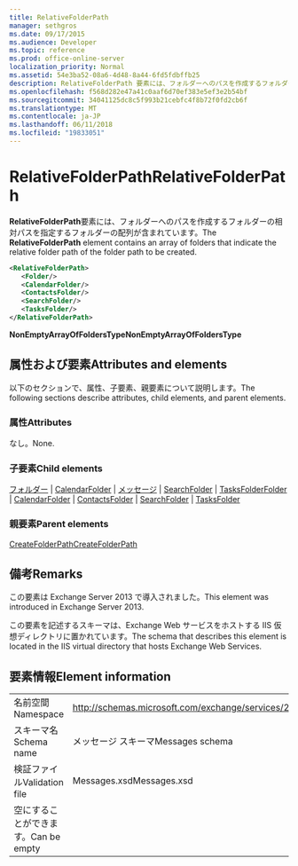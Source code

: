 ```yaml
---
title: RelativeFolderPath
manager: sethgros
ms.date: 09/17/2015
ms.audience: Developer
ms.topic: reference
ms.prod: office-online-server
localization_priority: Normal
ms.assetid: 54e3ba52-08a6-4d48-8a44-6fd5fdbffb25
description: RelativeFolderPath 要素には、フォルダーへのパスを作成するフォルダーの相対パスを指定するフォルダーの配列が含まれています。
ms.openlocfilehash: f568d282e47a41c0aaf6d70ef383e5ef3e2b54bf
ms.sourcegitcommit: 34041125dc8c5f993b21cebfc4f8b72f0fd2cb6f
ms.translationtype: MT
ms.contentlocale: ja-JP
ms.lasthandoff: 06/11/2018
ms.locfileid: "19833051"
---
```

# <a name="relativefolderpath"></a><span data-ttu-id="e58fa-103">RelativeFolderPath</span><span class="sxs-lookup"><span data-stu-id="e58fa-103">RelativeFolderPath</span></span>

<span data-ttu-id="e58fa-104">**RelativeFolderPath**要素には、フォルダーへのパスを作成するフォルダーの相対パスを指定するフォルダーの配列が含まれています。</span><span class="sxs-lookup"><span data-stu-id="e58fa-104">The **RelativeFolderPath** element contains an array of folders that indicate the relative folder path of the folder path to be created.</span></span> 
  
```XML
<RelativeFolderPath>
   <Folder/>
   <CalendarFolder/>
   <ContactsFolder/>
   <SearchFolder/>
   <TasksFolder/>
</RelativeFolderPath>
```

 <span data-ttu-id="e58fa-105">**NonEmptyArrayOfFoldersType**</span><span class="sxs-lookup"><span data-stu-id="e58fa-105">**NonEmptyArrayOfFoldersType**</span></span>
## <a name="attributes-and-elements"></a><span data-ttu-id="e58fa-106">属性および要素</span><span class="sxs-lookup"><span data-stu-id="e58fa-106">Attributes and elements</span></span>

<span data-ttu-id="e58fa-107">以下のセクションで、属性、子要素、親要素について説明します。</span><span class="sxs-lookup"><span data-stu-id="e58fa-107">The following sections describe attributes, child elements, and parent elements.</span></span>
  
### <a name="attributes"></a><span data-ttu-id="e58fa-108">属性</span><span class="sxs-lookup"><span data-stu-id="e58fa-108">Attributes</span></span>

<span data-ttu-id="e58fa-109">なし。</span><span class="sxs-lookup"><span data-stu-id="e58fa-109">None.</span></span>
  
### <a name="child-elements"></a><span data-ttu-id="e58fa-110">子要素</span><span class="sxs-lookup"><span data-stu-id="e58fa-110">Child elements</span></span>

<span data-ttu-id="e58fa-111">[フォルダー](folder.md) | [CalendarFolder](calendarfolder.md) | [メッセージ](contactsfolder.md) | [SearchFolder](searchfolder.md) | [TasksFolder](tasksfolder.md)</span><span class="sxs-lookup"><span data-stu-id="e58fa-111">[Folder](folder.md) | [CalendarFolder](calendarfolder.md) | [ContactsFolder](contactsfolder.md) | [SearchFolder](searchfolder.md) | [TasksFolder](tasksfolder.md)</span></span>
  
### <a name="parent-elements"></a><span data-ttu-id="e58fa-112">親要素</span><span class="sxs-lookup"><span data-stu-id="e58fa-112">Parent elements</span></span>

[<span data-ttu-id="e58fa-113">CreateFolderPath</span><span class="sxs-lookup"><span data-stu-id="e58fa-113">CreateFolderPath</span></span>](createfolderpath.md)
  
## <a name="remarks"></a><span data-ttu-id="e58fa-114">備考</span><span class="sxs-lookup"><span data-stu-id="e58fa-114">Remarks</span></span>

<span data-ttu-id="e58fa-115">この要素は Exchange Server 2013 で導入されました。</span><span class="sxs-lookup"><span data-stu-id="e58fa-115">This element was introduced in Exchange Server 2013.</span></span>
  
<span data-ttu-id="e58fa-116">この要素を記述するスキーマは、Exchange Web サービスをホストする IIS 仮想ディレクトリに置かれています。</span><span class="sxs-lookup"><span data-stu-id="e58fa-116">The schema that describes this element is located in the IIS virtual directory that hosts Exchange Web Services.</span></span>
  
## <a name="element-information"></a><span data-ttu-id="e58fa-117">要素情報</span><span class="sxs-lookup"><span data-stu-id="e58fa-117">Element information</span></span>

|||
|:-----|:-----|
|<span data-ttu-id="e58fa-118">名前空間</span><span class="sxs-lookup"><span data-stu-id="e58fa-118">Namespace</span></span>  <br/> |http://schemas.microsoft.com/exchange/services/2006/messages  <br/> |
|<span data-ttu-id="e58fa-119">スキーマ名</span><span class="sxs-lookup"><span data-stu-id="e58fa-119">Schema name</span></span>  <br/> |<span data-ttu-id="e58fa-120">メッセージ スキーマ</span><span class="sxs-lookup"><span data-stu-id="e58fa-120">Messages schema</span></span>  <br/> |
|<span data-ttu-id="e58fa-121">検証ファイル</span><span class="sxs-lookup"><span data-stu-id="e58fa-121">Validation file</span></span>  <br/> |<span data-ttu-id="e58fa-122">Messages.xsd</span><span class="sxs-lookup"><span data-stu-id="e58fa-122">Messages.xsd</span></span>  <br/> |
|<span data-ttu-id="e58fa-123">空にすることができます。</span><span class="sxs-lookup"><span data-stu-id="e58fa-123">Can be empty</span></span>  <br/> ||
   

